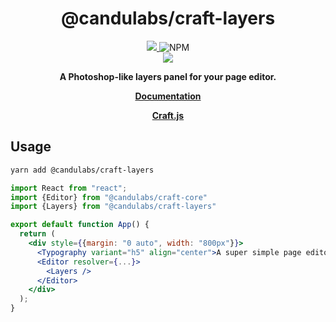 
<div align="center" style={{d}}>
<h1>@candulabs/craft-layers</h1>

<a href="https://www.npmjs.com/package/@candulabs/craft-layers">
  <img src="https://img.shields.io/npm/v/@candulabs/craft-layers?color=%232680eb&label=NPM&logo=npm&logoColor=%232680eb&style=for-the-badge">
</a><img alt="NPM" src="https://img.shields.io/npm/l/@candulabs/craft-layers?color=%23000&style=for-the-badge">
</div>

<div align="center" style={{d}}>
    <img src="https://user-images.githubusercontent.com/16416929/71734439-f2aada00-2e86-11ea-9d5f-c782ccbc8e54.gif"/>
</div>
<p align="center">
  <strong>A Photoshop-like layers panel for your page editor.</strong>
</p>
<p align="center">
  <strong>
    <a href="https://prevwong.github.io/craft.js/r/docs/additional/layers">Documentation</a>
  </strong>
</p>

<p align="center">
  <strong>
    <a href="https://prevwong.github.io/craft.js/">Craft.js</a>
  </strong>
</p>


## Usage

```bash
yarn add @candulabs/craft-layers
```

```jsx
import React from "react";
import {Editor} from "@candulabs/craft-core"
import {Layers} from "@candulabs/craft-layers"

export default function App() {
  return (
    <div style={{margin: "0 auto", width: "800px"}}>
      <Typography variant="h5" align="center">A super simple page editor</Typography>
      <Editor resolver={...}>
        <Layers />
      </Editor>
    </div>
  );
} 
```
